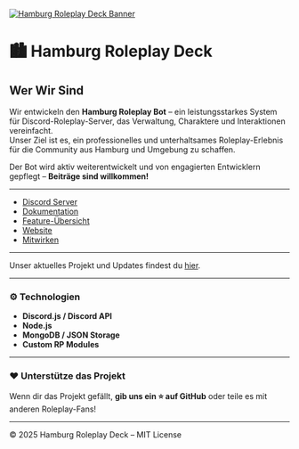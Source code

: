 [![Hamburg Roleplay Deck Banner](b90669d9-077e-46e2-b326-abf726d33264.png)](https://s3.galaxybot.app/server/1273251270903337000/b90669d9-077e-46e2-b326-abf726d33264.png)

# 🏙️ Hamburg Roleplay Deck

## Wer Wir Sind
Wir entwickeln den **Hamburg Roleplay Bot** – ein leistungsstarkes System für Discord-Roleplay-Server, das Verwaltung, Charaktere und Interaktionen vereinfacht.  
Unser Ziel ist es, ein professionelles und unterhaltsames Roleplay-Erlebnis für die Community aus Hamburg und Umgebung zu schaffen.  

Der Bot wird aktiv weiterentwickelt und von engagierten Entwicklern gepflegt – **Beiträge sind willkommen!**

---

- [Discord Server](https://discord.gg/DEIN-LINK)
- [Dokumentation](./docs/README.md)
- [Feature-Übersicht](./docs/features.md)
- [Website](https://DEINE-WEBSITE.de)
- [Mitwirken](./CONTRIBUTING.md)

---

Unser aktuelles Projekt und Updates findest du [hier](./CHANGELOG.md).

---

### ⚙️ Technologien
- **Discord.js / Discord API**
- **Node.js**
- **MongoDB / JSON Storage**
- **Custom RP Modules**

---

### ❤️ Unterstütze das Projekt
Wenn dir das Projekt gefällt, **gib uns ein ⭐ auf GitHub** oder teile es mit anderen Roleplay-Fans!

---

© 2025 Hamburg Roleplay Deck – MIT License
